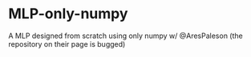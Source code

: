 # MLP-only-numpy
A MLP designed from scratch using only numpy w/ @AresPaleson (the repository on their page is bugged)
